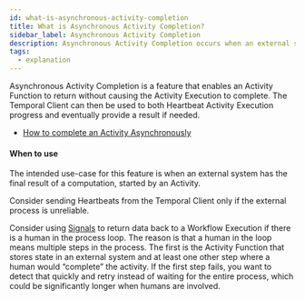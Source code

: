 ```yaml
---
id: what-is-asynchronous-activity-completion
title: What is Asynchronous Activity Completion?
sidebar_label: Asynchronous Activity Completion
description: Asynchronous Activity Completion occurs when an external system provides the final result of a computation, started by an Activity, to the Temporal System.
tags:
  - explanation
---
```


Asynchronous Activity Completion is a feature that enables an Activity Function to return without causing the Activity Execution to complete.
The Temporal Client can then be used to both Heartbeat Activity Execution progress and eventually provide a result if needed.

- [How to complete an Activity Asynchronously](/application-development-guide#async-activity-completion)

#### When to use

The intended use-case for this feature is when an external system has the final result of a computation, started by an Activity.

Consider sending Heartbeats from the Temporal Client only if the external process is unreliable.

Consider using [Signals](/concepts/what-is-a-signal) to return data back to a Workflow Execution if there is a human in the process loop.
The reason is that a human in the loop means multiple steps in the process.
The first is the Activity Function that stores state in an external system and at least one other step where a human would “complete” the activity.
If the first step fails, you want to detect that quickly and retry instead of waiting for the entire process, which could be significantly longer when humans are involved.
